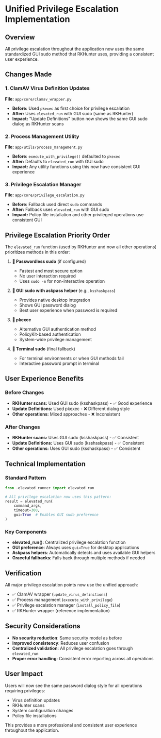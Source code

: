 # Unified Privilege Escalation Implementation

## Overview
All privilege escalation throughout the application now uses the same standardized GUI sudo method that RKHunter uses, providing a consistent user experience.

## Changes Made

### 1. ClamAV Virus Definition Updates
**File:** `app/core/clamav_wrapper.py`
- **Before:** Used `pkexec` as first choice for privilege escalation
- **After:** Uses `elevated_run` with GUI sudo (same as RKHunter)
- **Impact:** "Update Definitions" button now shows the same GUI sudo dialog as RKHunter scans

### 2. Process Management Utility
**File:** `app/utils/process_management.py`
- **Before:** `execute_with_privilege()` defaulted to `pkexec`
- **After:** Defaults to `elevated_run` with GUI sudo
- **Impact:** Any utility functions using this now have consistent GUI experience

### 3. Privilege Escalation Manager
**File:** `app/core/privilege_escalation.py`
- **Before:** Fallback used direct `sudo` commands
- **After:** Fallback uses `elevated_run` with GUI sudo
- **Impact:** Policy file installation and other privileged operations use consistent GUI

## Privilege Escalation Priority Order

The `elevated_run` function (used by RKHunter and now all other operations) prioritizes methods in this order:

1. **🥇 Passwordless sudo** (if configured)
   - Fastest and most secure option
   - No user interaction required
   - Uses `sudo -n` for non-interactive operation

2. **🥈 GUI sudo with askpass helper** (e.g., `ksshaskpass`)
   - Provides native desktop integration
   - Shows GUI password dialog
   - Best user experience when password is required

3. **🥉 pkexec**
   - Alternative GUI authentication method
   - PolicyKit-based authentication
   - System-wide privilege management

4. **🏃 Terminal sudo** (final fallback)
   - For terminal environments or when GUI methods fail
   - Interactive password prompt in terminal

## User Experience Benefits

### Before Changes
- **RKHunter scans:** Used GUI sudo (ksshaskpass) - ✅ Good experience
- **Update Definitions:** Used pkexec - ❌ Different dialog style
- **Other operations:** Mixed approaches - ❌ Inconsistent

### After Changes
- **RKHunter scans:** Uses GUI sudo (ksshaskpass) - ✅ Consistent
- **Update Definitions:** Uses GUI sudo (ksshaskpass) - ✅ Consistent  
- **Other operations:** Uses GUI sudo (ksshaskpass) - ✅ Consistent

## Technical Implementation

### Standard Pattern
```python
from .elevated_runner import elevated_run

# All privilege escalation now uses this pattern:
result = elevated_run(
    command_args,
    timeout=300,
    gui=True  # Enables GUI sudo preference
)
```

### Key Components
- **elevated_run()**: Centralized privilege escalation function
- **GUI preference**: Always uses `gui=True` for desktop applications
- **Askpass helpers**: Automatically detects and uses available GUI helpers
- **Graceful fallbacks**: Falls back through multiple methods if needed

## Verification

All major privilege escalation points now use the unified approach:
- ✅ ClamAV wrapper (`update_virus_definitions`)
- ✅ Process management (`execute_with_privilege`)
- ✅ Privilege escalation manager (`install_policy_file`)
- ✅ RKHunter wrapper (reference implementation)

## Security Considerations

- **No security reduction**: Same security model as before
- **Improved consistency**: Reduces user confusion
- **Centralized validation**: All privilege escalation goes through `elevated_run`
- **Proper error handling**: Consistent error reporting across all operations

## User Impact

Users will now see the same password dialog style for all operations requiring privileges:
- Virus definition updates
- RKHunter scans
- System configuration changes
- Policy file installations

This provides a more professional and consistent user experience throughout the application.
